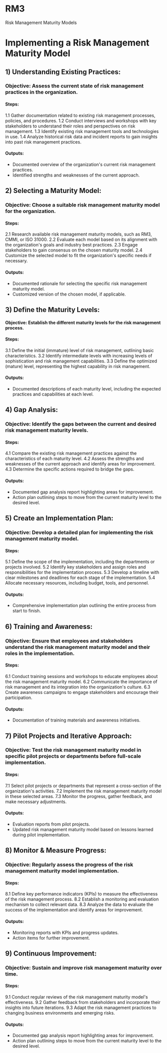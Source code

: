 # RM3
Risk Management Maturity Models

# Implementing a Risk Management Maturity Model

## 1) Understanding Existing Practices: 

### Objective: Assess the current state of risk management practices in the organization.

#### Steps:
1.1 Gather documentation related to existing risk management processes, policies, and procedures.
1.2 Conduct interviews and workshops with key stakeholders to understand their roles and perspectives on risk management.
1.3 Identify existing risk management tools and technologies in use.
1.4 Analyze historical risk data and incident reports to gain insights into past risk management practices.

#### Outputs:
- Documented overview of the organization's current risk management practices.
- Identified strengths and weaknesses of the current approach.

## 2) Selecting a Maturity Model: 

### Objective: Choose a suitable risk management maturity model for the organization.

#### Steps:
2.1 Research available risk management maturity models, such as RM3, CMMI, or ISO 31000.
2.2 Evaluate each model based on its alignment with the organization's goals and industry best practices.
2.3 Engage stakeholders to gain consensus on the chosen maturity model.
2.4 Customize the selected model to fit the organization's specific needs if necessary.

#### Outputs:
- Documented rationale for selecting the specific risk management maturity model.
- Customized version of the chosen model, if applicable.

## 3) Define the Maturity Levels:

#### Objective: Establish the different maturity levels for the risk management process.

#### Steps:
3.1 Define the initial (immature) level of risk management, outlining basic characteristics.
3.2 Identify intermediate levels with increasing levels of sophistication and risk management capabilities.
3.3 Define the optimized (mature) level, representing the highest capability in risk management.

#### Outputs:
- Documented descriptions of each maturity level, including the expected practices and capabilities at each level.

## 4) Gap Analysis: 

### Objective: Identify the gaps between the current and desired risk management maturity levels.

#### Steps:
4.1 Compare the existing risk management practices against the characteristics of each maturity level.
4.2 Assess the strengths and weaknesses of the current approach and identify areas for improvement.
4.3 Determine the specific actions required to bridge the gaps.

#### Outputs:
- Documented gap analysis report highlighting areas for improvement.
- Action plan outlining steps to move from the current maturity level to the desired level.

## 5) Create an Implementation Plan: 

### Objective: Develop a detailed plan for implementing the risk management maturity model.

#### Steps:
5.1 Define the scope of the implementation, including the departments or projects involved.
5.2 Identify key stakeholders and assign roles and responsibilities for the implementation process.
5.3 Develop a timeline with clear milestones and deadlines for each stage of the implementation.
5.4 Allocate necessary resources, including budget, tools, and personnel.

#### Outputs:
- Comprehensive implementation plan outlining the entire process from start to finish.

## 6) Training and Awareness: 

### Objective: Ensure that employees and stakeholders understand the risk management maturity model and their roles in the implementation.

#### Steps:
6.1 Conduct training sessions and workshops to educate employees about the risk management maturity model.
6.2 Communicate the importance of risk management and its integration into the organization's culture.
6.3 Create awareness campaigns to engage stakeholders and encourage their participation.

#### Outputs:
- Documentation of training materials and awareness initiatives.

## 7) Pilot Projects and Iterative Approach: 

### Objective: Test the risk management maturity model in specific pilot projects or departments before full-scale implementation.

#### Steps:
7.1 Select pilot projects or departments that represent a cross-section of the organization's activities.
7.2 Implement the risk management maturity model in these selected areas.
7.3 Monitor the progress, gather feedback, and make necessary adjustments.

#### Outputs:
- Evaluation reports from pilot projects.
- Updated risk management maturity model based on lessons learned during pilot implementation.

## 8) Monitor & Measure Progress: 

### Objective: Regularly assess the progress of the risk management maturity model implementation.

#### Steps:
8.1 Define key performance indicators (KPIs) to measure the effectiveness of the risk management process.
8.2 Establish a monitoring and evaluation mechanism to collect relevant data.
8.3 Analyze the data to evaluate the success of the implementation and identify areas for improvement.

#### Outputs:
- Monitoring reports with KPIs and progress updates.
- Action items for further improvement.

## 9) Continuous Improvement: 

### Objective: Sustain and improve risk management maturity over time.

#### Steps:
9.1 Conduct regular reviews of the risk management maturity model's effectiveness.
9.2 Gather feedback from stakeholders and incorporate their insights into future iterations.
9.3 Adapt the risk management practices to changing business environments and emerging risks.

#### Outputs:
- Documented gap analysis report highlighting areas for improvement.
- Action plan outlining steps to move from the current maturity level to the desired level.


